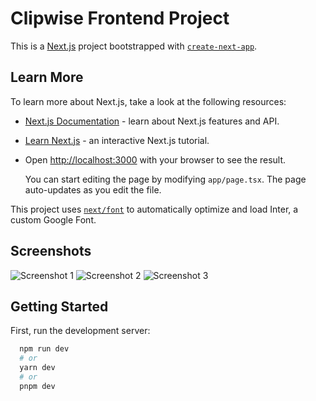 
# Clipwise Frontend Project

This is a [Next.js](https://nextjs.org/) project bootstrapped with [`create-next-app`](https://github.com/vercel/next.js/tree/canary/packages/create-next-app).

## Learn More

To learn more about Next.js, take a look at the following resources:

- [Next.js Documentation](https://nextjs.org/docs) - learn about Next.js features and API.
- [Learn Next.js](https://nextjs.org/learn) - an interactive Next.js tutorial.
-  Open [http://localhost:3000](http://localhost:3000) with your browser to see the result.

    You can start editing the page by modifying `app/page.tsx`. The page auto-updates as you edit the file.

This project uses [`next/font`](https://nextjs.org/docs/basic-features/font-optimization) to automatically optimize and load Inter, a custom Google Font.


## Screenshots

![Screenshot 1](https://github.com/user-attachments/assets/74167206-4ee1-4534-b268-e0915a0555ce)
![Screenshot 2](https://github.com/user-attachments/assets/2f8882fa-2aff-4a60-a3e1-7b568705e4b7)
![Screenshot 3](https://github.com/user-attachments/assets/eecdca0f-d8ee-40ec-acc1-d24d48b79869)

## Getting Started

First, run the development server:

```bash
  npm run dev
  # or
  yarn dev
  # or
  pnpm dev




